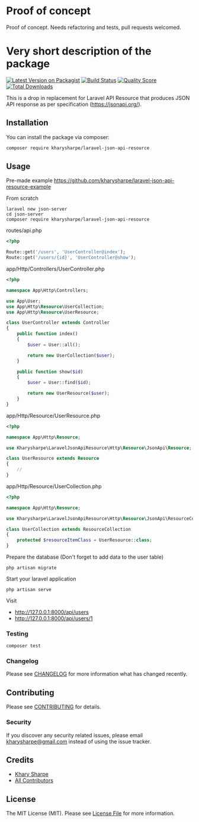 # Proof of concept

Proof of concept. Needs refactoring and tests, pull requests welcomed.

# Very short description of the package

[![Latest Version on Packagist](https://img.shields.io/packagist/v/kharysharpe/laravel-json-api-resource.svg?style=flat-square)](https://packagist.org/packages/kharysharpe/laravel-json-api-resource)
[![Build Status](https://img.shields.io/travis/kharysharpe/laravel-json-api-resource/master.svg?style=flat-square)](https://travis-ci.org/kharysharpe/laravel-json-api-resource)
[![Quality Score](https://img.shields.io/scrutinizer/g/kharysharpe/laravel-json-api-resource.svg?style=flat-square)](https://scrutinizer-ci.com/g/kharysharpe/laravel-json-api-resource)
[![Total Downloads](https://img.shields.io/packagist/dt/kharysharpe/laravel-json-api-resource.svg?style=flat-square)](https://packagist.org/packages/kharysharpe/laravel-json-api-resource)

This is a drop in replacement for Laravel API Resource that produces JSON API response as per specification (https://jsonapi.org/).

## Installation

You can install the package via composer:

```bash
composer require kharysharpe/laravel-json-api-resource
```

## Usage

Pre-made example
https://github.com/kharysharpe/laravel-json-api-resource-example

From scratch

```
laravel new json-server
cd json-server
composer require kharysharpe/laravel-json-api-resource
```

routes/api.php

```php
<?php

Route::get('/users', 'UserController@index');
Route::get('/users/{id}', 'UserController@show');
```

app/Http/Controllers/UserController.php

```php
<?php

namespace App\Http\Controllers;

use App\User;
use App\Http\Resource\UserCollection;
use App\Http\Resource\UserResource;

class UserController extends Controller
{
    public function index()
    {
        $user = User::all();

        return new UserCollection($user);
    }

    public function show($id)
    {
        $user = User::find($id);

        return new UserResource($user);
    }
}
```

app/Http/Resource/UserResource.php

```php
<?php

namespace App\Http\Resource;

use Kharysharpe\LaravelJsonApiResource\Http\Resource\JsonApi\Resource;

class UserResource extends Resource
{
    //
}
```

app/Http/Resource/UserCollection.php

```php
<?php

namespace App\Http\Resource;

use Kharysharpe\LaravelJsonApiResource\Http\Resource\JsonApi\ResourceCollection;

class UserCollection extends ResourceCollection
{
    protected $resourceItemClass = UserResource::class;
}
```

Prepare the database (Don't forget to add data to the user table)

```
php artisan migrate
```

Start your laravel application

```
php artisan serve
```

Visit

- http://127.0.0.1:8000/api/users
- http://127.0.0.1:8000/api/users/1

### Testing

```bash
composer test
```

### Changelog

Please see [CHANGELOG](CHANGELOG.md) for more information what has changed recently.

## Contributing

Please see [CONTRIBUTING](CONTRIBUTING.md) for details.

### Security

If you discover any security related issues, please email kharysharpe@gmail.com instead of using the issue tracker.

## Credits

- [Khary Sharpe](https://github.com/kharysharpe)
- [All Contributors](../../contributors)

## License

The MIT License (MIT). Please see [License File](LICENSE.md) for more information.

